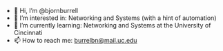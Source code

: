 - 👋 Hi, I’m @bjornburrell
- 👀 I’m interested in: Networking and Systems (with a hint of automation)
- 🌱 I’m currently learning: Networking and Systems at the University of Cincinnati
- 📫 How to reach me: burrelbn@mail.uc.edu

